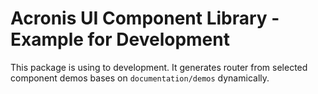 # Acronis UI Component Library - Example for Development

This package is using to development.
It generates router from selected component demos bases on `documentation/demos` dynamically.
